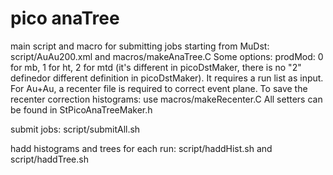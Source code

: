 # pico anaTree
main script and macro for submitting jobs starting from MuDst: script/AuAu200.xml and macros/makeAnaTree.C
Some options: 
prodMod: 0 for mb, 1 for ht, 2 for mtd (it's different in picoDstMaker, there is no "2" definedor different definition in picoDstMaker). It requires a run list as input. For Au+Au, a recenter file is required to correct event plane.
To save the recenter correction histograms: use macros/makeRecenter.C
All setters can be found in StPicoAnaTreeMaker.h 

submit jobs: script/submitAll.sh

hadd histograms and trees for each run: script/haddHist.sh and script/haddTree.sh
